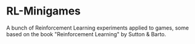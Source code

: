 # RL-Minigames
A bunch of Reinforcement Learning experiments applied to games, some based on the book "Reinforcement Learning" by Sutton &amp; Barto.
